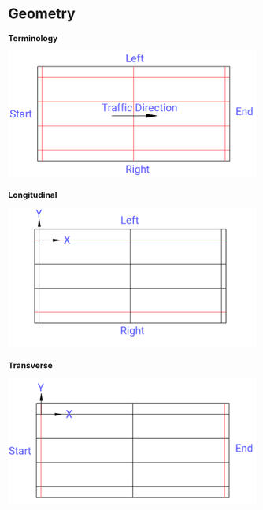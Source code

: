 # Geometry

### Terminology

[![grillagesign](../assets/images/grillagesign.png)](../assets/images/grillagesign.png)

### Longitudinal

[![trans](../assets/images/long.png)](../assets/images/long.png)


### Transverse

[![trans](../assets/images/trans.png)](../assets/images/trans.png)

